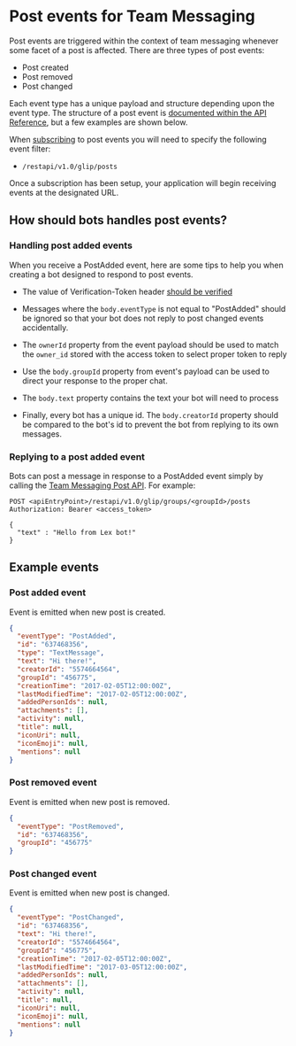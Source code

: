 # Post events for Team Messaging

Post events are triggered within the context of team messaging whenever some facet of a post is affected. There are three types of post events:

* Post created
* Post removed
* Post changed

Each event type has a unique payload and structure depending upon the event type. The structure of a post event is [documented within the API Reference](https://developers.ringcentral.com/api-reference/Team-Messaging-Post-Event), but a few examples are shown below. 

When [subscribing](../outgoing-webhooks/) to post events you will need to specify the following event filter:

* `/restapi/v1.0/glip/posts`

Once a subscription has been setup, your application will begin receiving events at the designated URL. 

## How should bots handles post events?

### Handling post added events

When you receive a PostAdded event, here are some tips to help you when creating a bot designed to respond to post events.

* The value of Verification-Token header [should be verified](../outgoing-webhooks/#verifying-webhooks)

* Messages where the `body.eventType` is not equal to "PostAdded" should be ignored so that your bot does not reply to post changed events accidentally.

* The `ownerId` property from the event payload should be used to match the `owner_id` stored with the access token to select proper token to reply

* Use the `body.groupId` property from event's payload can be used to direct your response to the proper chat. 

* The `body.text` property contains the text your bot will need to process

* Finally, every bot has a unique id. The `body.creatorId` property should be compared to the bot's id to prevent the bot from replying to its own messages. 

### Replying to a post added event

Bots can post a message in response to a PostAdded event simply by calling the [Team Messaging Post API](../posting/). For example:

```http
POST <apiEntryPoint>/restapi/v1.0/glip/groups/<groupId>/posts
Authorization: Bearer <access_token>
  
{
  "text" : "Hello from Lex bot!"
}
```

## Example events

### Post added event

Event is emitted when new post is created.

```json
{
  "eventType": "PostAdded",
  "id": "637468356",
  "type": "TextMessage",
  "text": "Hi there!",
  "creatorId": "5574664564",
  "groupId": "456775",
  "creationTime": "2017-02-05T12:00:00Z",
  "lastModifiedTime": "2017-02-05T12:00:00Z",
  "addedPersonIds": null,
  "attachments": [],
  "activity": null,
  "title": null,
  "iconUri": null,
  "iconEmoji": null,
  "mentions": null
}
```

### Post removed event

Event is emitted when new post is removed.

```json
{
  "eventType": "PostRemoved",
  "id": "637468356",
  "groupId": "456775"
}
```

### Post changed event

Event is emitted when new post is changed.

```json
{
  "eventType": "PostChanged",
  "id": "637468356",
  "text": "Hi there!",
  "creatorId": "5574664564",
  "groupId": "456775",
  "creationTime": "2017-02-05T12:00:00Z",
  "lastModifiedTime": "2017-03-05T12:00:00Z",
  "addedPersonIds": null,
  "attachments": [],
  "activity": null,
  "title": null,
  "iconUri": null,
  "iconEmoji": null,
  "mentions": null
}
```

